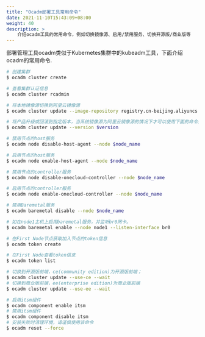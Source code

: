 ```yaml
---
title: "Ocadm部署工具常用命令"
date: 2021-11-10T15:43:09+08:00
weight: 40
description: >
    介绍ocadm工具的常用命令，例如切换镜像源、启用/禁用服务、切换开源版/商业版等
---
```


部署管理工具ocadm类似于Kubernetes集群中的kubeadm工具，下面介绍ocadm的常用命令.

```bash
# 创建集群 
$ ocadm cluster create
```

```bash
# 查看集群认证信息
$ ocadm cluster rcadmin
```

```bash
# 将本地镜像源切换到阿里云镜像源
$ ocadm cluster update --image-repository registry.cn-beijing.aliyuncs.com/yunionio --wait
```

```bash
# 将产品升级或回滚到指定版本，当系统镜像源为阿里云镜像源的情况下才可以使用下面的命令升级
$ ocadm cluster update --version $version 
```

```bash
# 禁用节点的host服务
$ ocadm node disable-host-agent --node $node_name 
```

```bash
# 启用节点的host服务
$ ocadm node enable-host-agent --node $node_name 
```

```bash
# 禁用节点的controller服务
$ ocadm node disable-onecloud-controller --node $node_name 
```

```bash
# 启用节点的controller服务
$ ocadm node enable-onecloud-controller --node $node_name 
```

```bash
# 禁用Baremetal服务
$ ocadm baremetal disable --node $node_name
```

```bash
# 如在node1主机上启用baremetal服务，并监听br0网卡。
$ ocadm baremetal enable --node node1 --listen-interface br0
```

```bash
# 在First Node节点获取加入节点的token信息
$ ocadm token create
```

```bash
# 在First Node查看token信息
$ ocadm token list
```

```bash
# 切换到开源版前端，ce(community edition)为开源版前端；
$ ocadm cluster update --use-ce --wait 
# 切换到商业版前端，ee(enterprise edition)为商业版前端 
$ ocadm cluster update --use-ee --wait
```

```bash
# 启用itsm组件
$ ocadm component enable itsm
# 禁用itsm组件
$ ocadm component disable itsm
# 安装失败时清理环境，请谨慎使用该命令
$ ocadm reset --force
```
